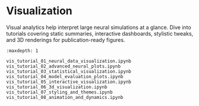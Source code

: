 # Visualization

Visual analytics help interpret large neural simulations at a glance. Dive into tutorials covering static summaries, interactive dashboards, stylistic tweaks, and 3D renderings for publication-ready figures.

```{toctree}
:maxdepth: 1

vis_tutorial_01_neural_data_visualization.ipynb
vis_tutorial_02_advanced_neural_plots.ipynb
vis_tutorial_03_statistical_visualization.ipynb
vis_tutorial_04_model_evaluation_plots.ipynb
vis_tutorial_05_interactive_visualization.ipynb
vis_tutorial_06_3d_visualization.ipynb
vis_tutorial_07_styling_and_themes.ipynb
vis_tutorial_08_animation_and_dynamics.ipynb
```
